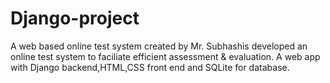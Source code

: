 # Django-project
A web based online test system created by Mr. Subhashis
developed an online test system to faciliate efficient assessment & evaluation.
A web app with Django backend,HTML,CSS front end and SQLite for database.

